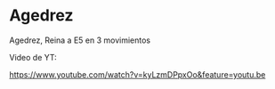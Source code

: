 # Agedrez
Agedrez, Reina a E5 en 3 movimientos

Video de YT:

https://www.youtube.com/watch?v=kyLzmDPpxOo&feature=youtu.be
